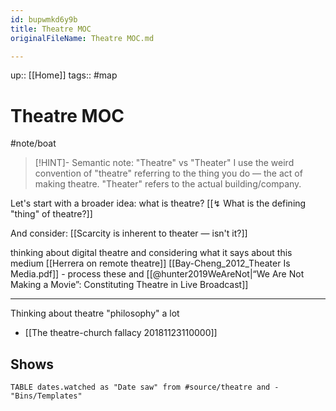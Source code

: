 ```yaml
---
id: bupwmkd6y9b
title: Theatre MOC
originalFileName: Theatre MOC.md

---
```


up:: [[Home]]
tags:: #map

# Theatre MOC

#note/boat

> [!HINT]- Semantic note: "Theatre" vs "Theater"
> I use the weird convention of "theatre" referring to the thing you do — the act of making theatre. "Theater" refers to the actual building/company.

Let's start with a broader idea: what is theatre? [[↯ What is the defining "thing" of theatre?]]

And consider: [[Scarcity is inherent to theater — isn't it?]]

thinking about digital theatre and considering what it says about this medium
[[Herrera on remote theatre]]
[[Bay-Cheng\_2012\_Theater Is Media.pdf]] - process these
and [[@hunter2019WeAreNot|“We Are Not Making a Movie”: Constituting Theatre in Live Broadcast]]

***

Thinking about theatre "philosophy" a lot

* [[The theatre-church fallacy 20181123110000]]

## Shows

```dataview
TABLE dates.watched as "Date saw" from #source/theatre and -"Bins/Templates"
```
